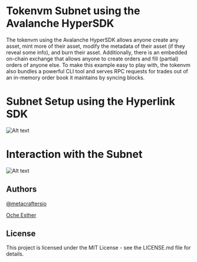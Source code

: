 # Tokenvm Subnet using the Avalanche HyperSDK

The tokenvm using the Avalanche HyperSDK allows anyone create any asset, mint more of their asset, modify the metadata of their asset (if they reveal some info), and burn their asset. Additionally, there is an embedded on-chain exchange that allows anyone to create orders and fill (partial) orders of anyone else. To make this example easy to play with, the tokenvm also bundles a powerful CLI tool and serves RPC requests for trades out of an in-memory order book it maintains by syncing blocks.

# Subnet Setup using the Hyperlink SDK

![Alt text](<Screen Shot 2023-11-24 at 5.41.34 PM.png>)

# Interaction with the Subnet

![Alt text](<Screen Shot 2023-11-24 at 6.01.38 PM.png>)




## Authors
[@metacraftersio]()

[Oche Esther](https://twitter.com/Estheroche1)

## License

This project is licensed under the MIT License - see the LICENSE.md file for details.